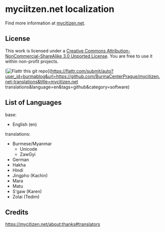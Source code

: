 myciitzen.net localization
==========================


Find more information at [mycitizen.net](http://mycitizen.net/web:localization).

License
-------

This work is licensed under a [Creative Commons Attribution-NonCommercial-ShareAlike 3.0 Unported License](http://creativecommons.org/licenses/by-nc-sa/3.0/deed.en_US). You are free to use it within non-profit projects.

[![Flattr this git repo](http://api.flattr.com/button/flattr-badge-large.png)](https://flattr.com/submit/auto?user_id=burmablog&url=https://github.com/BurmaCenterPrague/mycitizen.net-translations&title=mycitizen.net translations&language=en&tags=github&category=software)

List of Languages
-----------------
base:
- English (en)

translations:
- Burmese/Myanmar
	- Unicode
	- ZawGyi
- German
- Hakha
- Hindi
- Jingpho (Kachin)
- Mara
- Matu
- S'gaw (Karen)
- Zolai (Tedim)


Credits
-------

https://mycitizen.net/about:thanks#translators